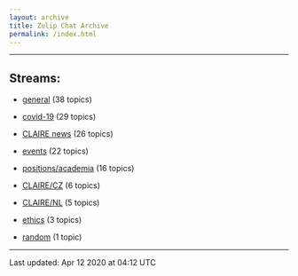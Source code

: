 ```yaml
---
layout: archive
title: Zulip Chat Archive
permalink: /index.html
---
```


---

## Streams:

* [general](stream/201199-general/index.html) (38 topics)

* [covid-19](stream/226112-covid-19/index.html) (29 topics)

* [CLAIRE news](stream/201957-CLAIRE-news/index.html) (26 topics)

* [events](stream/201207-events/index.html) (22 topics)

* [positions/academia](stream/203258-positions/academia/index.html) (16 topics)

* [CLAIRE/CZ](stream/203399-CLAIRE/CZ/index.html) (6 topics)

* [CLAIRE/NL](stream/203255-CLAIRE/NL/index.html) (5 topics)

* [ethics](stream/228366-ethics/index.html) (3 topics)

* [random](stream/202125-random/index.html) (1 topic)

<hr><p>Last updated: Apr 12 2020 at 04:12 UTC</p>